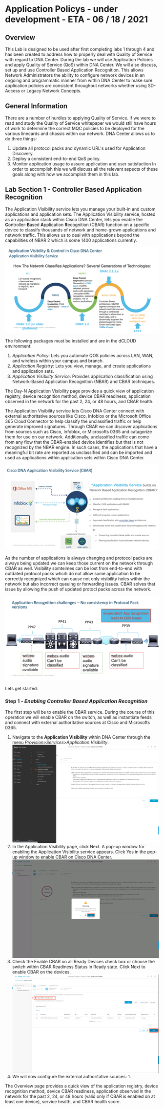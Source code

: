 # Application Policys - under development - ETA - 06 / 18 / 2021

## Overview
This Lab is designed to be used after first completing labs 1 through 4 and has been created to address how to properly deal with Quality of Service with regard to DNA Center. During the lab we will use Application Policies and apply Quality of Service (QoS) within DNA Center. We will also discuss, set up and use Controller Based Application Recognition. This allows Network Administrators the ability to configure network devices in an ongoing and programmatic manner from within DNA Center to make sure application policies are consistent throughout networks whether using SD-Access or Legacy Network Concepts.

## General Information
There are a number of hurdles to applying Quality of Service. If we were to read and study the Quality of Service whitepaper we would still have hours of work to determine the correct MQC policies to be deployed for the various linecards and chassis within our network. DNA Center allows us to do three things:
1. Update all protocol packs and dynamic URL's used for Application Discovery.
2. Deploy a consistent end-to-end QoS policy.
3. Monitor application usage to assure application and user satisfaction
In order to accomplish this we will discuss all the relevant aspects of these goals along with how we accomplish them in this lab.

## Lab Section 1 - Controller Based Application Recognition
The Application Visibility service lets you manage your built-in and custom applications and application sets. The Application Visibility service, hosted as an application stack within Cisco DNA Center, lets you enable the **C**ontroller-**B**ased **A**pplication **R**ecognition (CBAR) function on a specific device to classify thousands of network and home-grown applications and network traffic. This allows us to deal with applications beyond the capabilities of NBAR 2 which is some 1400 applications currently. 

![json](./images/CBAR.png?raw=true "Import JSON")

The following packages must be installed and are in the dCLOUD environment:
1. *Application Policy*: Lets you automate QOS policies across LAN, WAN, and wireless within your campus and branch.
2. *Application Registry*: Lets you view, manage, and create applications and application sets.
3. *Application Visibility Service*: Provides application classification using Network-Based Application Recognition (NBAR) and CBAR techniques.

The Day-N Application Visibility page provides a quick view of application registry, device recognition method, device CBAR readiness, application observed in the network for the past 2, 24, or 48 hours, and CBAR health.

The Application Visibility service lets Cisco DNA Center connect with external authoritative sources like Cisco, Infoblox or the Microsoft Office 365 Cloud Connector to help classify the unclassified traffic or help generate improved signatures. Through CBAR we can discover applications from sources such as Cisco, Infoblox, or Microsofts 0365 and catagorize them for use on our network. Additionally, unclassified traffic can come from any flow that the CBAR-enabled device identifies but that is not recognized by the NBAR engine. In such cases, the applications that have a meaningful bit rate are reported as unclassified and can be imported and used as applications within application sets within Cisco DNA Center.

![json](./images/CBAR-Sources.png?raw=true "Import JSON")

As the number of applications is always changing and protocol packs are always being updated we can keep those current on the network through CBAR as well. Visibility somteimes can be lost from end-to-end with outdated protocol packs whcih do not allow some application to be correctly recognized which can cause not only visibility holes within the network but also incorrect queuing or forwarding issues. CBAR solves that issue by allowing the push of updated protocl packs across the network.

![json](./images/CBAR-ProtocolPacks.png?raw=true "Import JSON")

Lets get started.

### Step 1 - ***Enabling Controller Based Application Recognition***
The first step will be to enable the CBAR service. During the course of this operation we will enable CBAR on the switch, as well as instantiate feeds and connect with external authoritative sources at Cisco and Microsofts 0365.

1. Navigate to the **Application Visibility** within DNA Center through the menu *Provision>Services>Application Visibility*.
   ![json](./images/DNAC-CBAR-Navigation.png?raw=true "Import JSON")
2. In the Application Visibility page, click Next. A pop-up window for enabling the Application Visibility service appears. Click Yes in the pop-up window to enable CBAR on Cisco DNA Center.
   ![json](./images/DNAC-CBAR-Enable.png?raw=true "Import JSON")
3. Check the Enable CBAR on all Ready Devices check box or choose the switch within CBAR Readiness Status in Ready state. Click Next to enable CBAR on the devices.
  ![json](./images/DNAC-CBAR-EnableDevice.png?raw=true "Import JSON")
4. We will now configure the external authoritative sources:
   1. 






The Overview page provides a quick view of the application registry, device recognition method, device CBAR readiness, application observed in the network for the past 2, 24, or 48 hours (valid only if CBAR is enabled on at least one device), service health, and CBAR health score.




